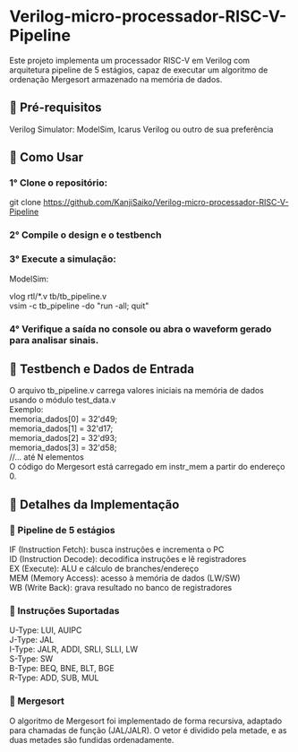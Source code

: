 # Verilog-micro-processador-RISC-V-Pipeline
Este projeto implementa um processador RISC-V em Verilog com arquitetura pipeline de 5 estágios, capaz de executar um algoritmo de ordenação Mergesort armazenado na memória de dados.  

## 🔧 Pré-requisitos
Verilog Simulator: ModelSim, Icarus Verilog ou outro de sua preferência  

## 🚀 Como Usar
### 1° Clone o repositório: 
git clone https://github.com/KanjiSaiko/Verilog-micro-processador-RISC-V-Pipeline 

### 2° Compile o design e o testbench

### 3° Execute a simulação:
ModelSim:  
  
  vlog rtl/*.v tb/tb_pipeline.v  
  vsim -c tb_pipeline -do "run -all; quit"  

### 4° Verifique a saída no console ou abra o waveform gerado para analisar sinais.

## 🧪 Testbench e Dados de Entrada
O arquivo tb_pipeline.v carrega valores iniciais na memória de dados usando o módulo test_data.v  
Exemplo:  
  memoria_dados[0] = 32'd49;  
  memoria_dados[1] = 32'd17;  
  memoria_dados[2] = 32'd93;  
  memoria_dados[3] = 32'd58;  
  //... até N elementos  
  O código do Mergesort está carregado em instr_mem a partir do endereço 0.

## 📝 Detalhes da Implementação
### 🔄 Pipeline de 5 estágios  
  IF (Instruction Fetch): busca instruções e incrementa o PC  
  ID (Instruction Decode): decodifica instruções e lê registradores  
  EX (Execute): ALU e cálculo de branches/endereço  
  MEM (Memory Access): acesso à memória de dados (LW/SW)  
  WB (Write Back): grava resultado no banco de registradores  
  
### 📜 Instruções Suportadas
  U-Type: LUI, AUIPC  
  J-Type: JAL  
  I-Type: JALR, ADDI, SRLI, SLLI, LW  
  S-Type: SW  
  B-Type: BEQ, BNE, BLT, BGE  
  R-Type: ADD, SUB, MUL  

### 🔀 Mergesort
O algoritmo de Mergesort foi implementado de forma recursiva, adaptado para chamadas de função (JAL/JALR). O vetor é dividido pela metade, e as duas metades são fundidas ordenadamente.
